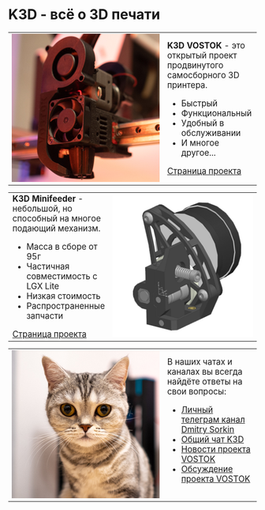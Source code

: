 # K3D - всё о 3D печати

<table>
  <tbody>
    <tr>
      <td width=300 style="vertical-align: middle"><img src="./pics/index_vostok.jpg" alt="VOSTOK"></td>
      <td style="vertical-align: middle; font-size: 1.2em"><b>K3D VOSTOK</b> - это открытый проект продвинутого самосборного 3D принтера.
		<ul>
		  <li>Быстрый</li>
		  <li>Функциональный</li>
		  <li>Удобный в обслуживании</li>
		  <li>И многое другое...</li>
		</ul>
<a href="./vostok">Страница проекта</a>
</td>
    </tr>
  </tbody>
</table>

<table>
  <tbody>
    <tr>
      <td style="vertical-align: middle; font-size: 1.2em"><b>K3D Minifeeder</b> - небольшой, но способный на многое подающий механизм.
      <ul>
	      <li>Масса в сборе от 95г</li>
	      <li>Частичная совместимость с LGX Lite</li>
	      <li>Низкая стоимость</li>
	      <li>Распространенные запчасти</li>
      </ul>
      <a href="./minifeeder">Страница проекта</a>
      </td>
      <td width=300 style="vertical-align: middle"><img src="./pics/index_minifeeder.png"></td>
    </tr>
  </tbody>
</table>

<table>
  <tbody>
    <tr>
      <td width=300 style="vertical-align: middle"><img src="./pics/index_cat.jpg" alt="Cat"></td>
      <td style="vertical-align: middle; font-size: 1.2em">В наших чатах и каналах вы всегда найдёте ответы на свои вопросы:<br>
		<ul>
		  <li><a href="http://t.me/dsorkin">Личный телеграм канал Dmitry Sorkin</a></li>
		  <li><a href="http://t.me/K_3_D">Общий чат K3D</a></li>
		  <li><a href="http://t.me/vostok3dp">Новости проекта VOSTOK</a></li>
		  <li><a href="http://t.me/k3d_vostok">Обсуждение проекта VOSTOK</a></li>
		</ul>
	  </td>
    </tr>
  </tbody>
</table>